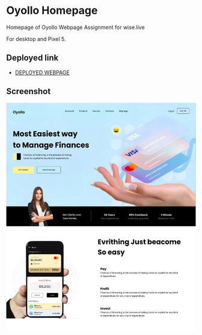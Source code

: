 # Oyollo Homepage
Homepage of Oyollo Webpage
Assignment for wise.live 

For desktop and Pixel 5.


## Deployed link
- [DEPLOYED WEBPAGE]()

## Screenshot
![deployerlink](./oyollo%20homepage%20ss.png)


